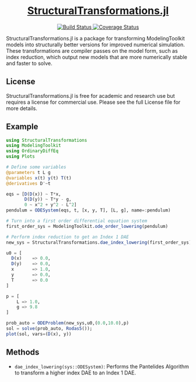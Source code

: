 <h1 align="center"><a href="https://github.com/JuliaComputing/StructuralTransformations.jl">StructuralTransformations.jl</a></h1>

<p align="center">
  <a href="https://travis-ci.org/github/JuliaComputing/StructuralTransformations.jl">
    <img src="https://travis-ci.org/JuliaComputing/StructuralTransformations.jl.svg?branch=master"
         alt="Build Status">
  </a>
  </a>
  <a href="https://coveralls.io/github/JuliaComputing/StructuralTransformations.jl?branch=master">
    <img src="https://coveralls.io/repos/github/JuliaComputing/StructuralTransformations.jl/badge.svg?branch=master"
         alt="Coverage Status">
  </a>
</p>

StructuralTransformations.jl is a package for transforming ModelingToolkit models into structurally better
versions for improved numerical simulation. These transformations are compiler passes on the model form,
such as index reduction, which output new models that are more numerically stable and faster to solve.

## License

StructuralTransformations.jl is free for academic and research use but requires a license for commercial
use. Please see the full License file for more details.

## Example

```julia
using StructuralTransformations
using ModelingToolkit
using OrdinaryDiffEq
using Plots

# Define some variables
@parameters t L g
@variables x(t) y(t) T(t)
@derivatives D'~t

eqs = [D(D(x)) ~ T*x,
       D(D(y)) ~ T*y - g,
       0 ~ x^2 + y^2 - L^2]
pendulum = ODESystem(eqs, t, [x, y, T], [L, g], name=:pendulum)

# Turn into a first order differential equation system
first_order_sys = ModelingToolkit.ode_order_lowering(pendulum)

# Perform index reduction to get an Index 1 DAE
new_sys = StructuralTransformations.dae_index_lowering(first_order_sys)

u0 = [
  D(x)    => 0.0,
  D(y)    => 0.0,
  x       => 1.0,
  y       => 0.0,
  T       => 0.0
]

p = [
    L => 1.0,
    g => 9.8
]

prob_auto = ODEProblem(new_sys,u0,(0.0,10.0),p)
sol = solve(prob_auto, Rodas5());
plot(sol, vars=(D(x), y))
```

## Methods

- `dae_index_lowering(sys::ODESystem)`: Performs the Pantelides Algorithm to
  transform a higher index DAE to an Index 1 DAE.
